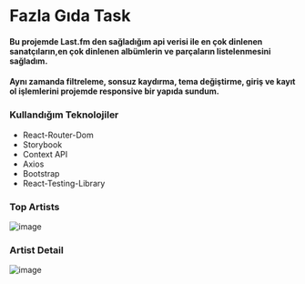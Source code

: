 # Fazla Gıda Task
#### Bu projemde Last.fm den sağladığım api verisi ile en çok dinlenen sanatçıların,en çok dinlenen albümlerin ve parçaların listelenmesini sağladım.
#### Aynı zamanda filtreleme, sonsuz kaydırma, tema değiştirme, giriş ve kayıt ol işlemlerini projemde responsive bir yapıda sundum.

### Kullandığım Teknolojiler
- React-Router-Dom
- Storybook
- Context API
- Axios
- Bootstrap 
- React-Testing-Library



### Top Artists 
![image](https://user-images.githubusercontent.com/106705999/213937833-fe116966-9a09-4e7b-8101-dfab7f5942c5.png)
### Artist Detail 
![image](https://user-images.githubusercontent.com/106705999/213938815-14b287b2-37b7-4b6e-b8df-964cc69aaa62.png)

